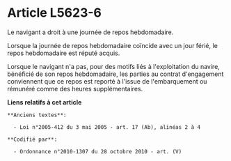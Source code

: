 # Article L5623-6

Le navigant a droit à une journée de repos hebdomadaire.

Lorsque la journée de repos hebdomadaire coïncide avec un jour férié, le repos hebdomadaire est réputé acquis.

Lorsque le navigant n'a pas, pour des motifs liés à l'exploitation du navire, bénéficié de son repos hebdomadaire, les
parties au contrat d'engagement conviennent que ce repos est reporté à l'issue de l'embarquement ou rémunéré comme des heures
supplémentaires.

**Liens relatifs à cet article**

	**Anciens textes**:

	  - Loi n°2005-412 du 3 mai 2005 - art. 17 (Ab), alinéas 2 à 4

	**Codifié par**:

	  - Ordonnance n°2010-1307 du 28 octobre 2010 - art. (V)
